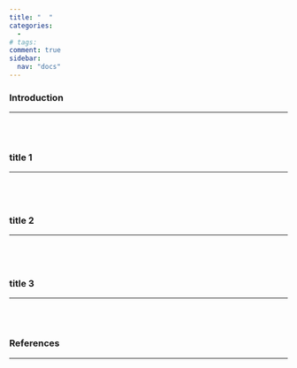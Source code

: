 ```yaml
---
title: "  "
categories:
  - 
# tags:
comment: true
sidebar:
  nav: "docs"
---
```


### Introduction
--- 


  
<br><br>

### title 1
--- 

#### 


#### 




<br><br>

### title 2
--- 

#### 

  

<br><br>


### title 3
---


<br><br>




### References
--- 



<br><br>